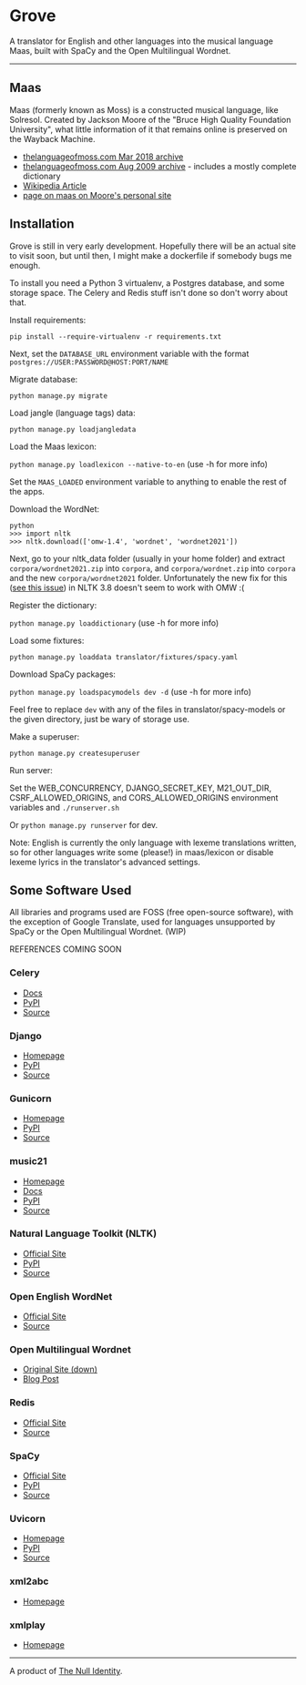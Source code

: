 # Grove

A translator for English and other languages into the musical language Maas, built with SpaCy and the Open Multilingual Wordnet.

---

## Maas

Maas (formerly known as Moss) is a constructed musical language, like Solresol.
Created by Jackson Moore of the &quot;Bruce High Quality Foundation University&quot;,
what little information of it that remains online is preserved on the Wayback Machine.

- [thelanguageofmoss.com Mar 2018 archive](https://web.archive.org/web/20180311194718/http://www.thelanguageofmoss.com/)
- [thelanguageofmoss.com Aug 2009 archive](https://web.archive.org/web/20090813110752/http://www.thelanguageofmoss.com/) - includes a mostly complete dictionary
- [Wikipedia Article](<https://en.wikipedia.org/wiki/Moss_(language)>)
- [page on maas on Moore's personal site](http://jacksonmoore.net/a/maas.html)

## Installation

Grove is still in very early development.
Hopefully there will be an actual site to visit soon,
but until then, I might make a dockerfile if somebody bugs me enough.

To install you need a Python 3 virtualenv, a Postgres database, and some storage space.
The Celery and Redis stuff isn't done so don't worry about that.

Install requirements:

`pip install --require-virtualenv -r requirements.txt`

Next, set the `DATABASE_URL` environment variable
with the format `postgres://USER:PASSWORD@HOST:PORT/NAME`

Migrate database:

`python manage.py migrate`

Load jangle (language tags) data:

`python manage.py loadjangledata`

Load the Maas lexicon:

`python manage.py loadlexicon --native-to-en`
(use -h for more info)

Set the `MAAS_LOADED` environment variable to anything to enable the rest of the apps.

Download the WordNet:

```
python
>>> import nltk
>>> nltk.download(['omw-1.4', 'wordnet', 'wordnet2021'])
```

Next, go to your nltk_data folder (usually in your home folder) and extract
`corpora/wordnet2021.zip` into `corpora`,
and `corpora/wordnet.zip` into `corpora` and the new `corpora/wordnet2021` folder.
Unfortunately the new fix for this
([see this issue](https://github.com/nltk/nltk/issues/30510))
in NLTK 3.8 doesn't seem to work with OMW :(

Register the dictionary:

`python manage.py loaddictionary`
(use -h for more info)

Load some fixtures:

`python manage.py loaddata translator/fixtures/spacy.yaml`

Download SpaCy packages:

`python manage.py loadspacymodels dev -d`
(use -h for more info)

Feel free to replace `dev` with any of the files in translator/spacy-models or the given directory, just be wary of storage use.

Make a superuser:

`python manage.py createsuperuser`

Run server:

Set the
WEB_CONCURRENCY,
DJANGO_SECRET_KEY,
M21_OUT_DIR,
CSRF_ALLOWED_ORIGINS,
and CORS_ALLOWED_ORIGINS
environment variables
and `./runserver.sh`

Or `python manage.py runserver` for dev.

Note: English is currently the only language with lexeme translations written,
so for other languages write some (please!) in maas/lexicon
or disable lexeme lyrics in the translator's advanced settings.

## Some Software Used

All libraries and programs used are FOSS (free open-source software), with the exception of Google Translate, used for languages unsupported by SpaCy or the Open Multilingual Wordnet. (WIP)

REFERENCES COMING SOON

### Celery

- [Docs](https://docs.celeryq.dev/en/stable/index.html)
- [PyPI](https://pypi.org/project/celery/)
- [Source](https://github.com/celery/celery)

### Django

- [Homepage](https://www.djangoproject.com/)
- [PyPI](https://pypi.org/project/Django/)
- [Source](https://github.com/django/django)

### Gunicorn

- [Homepage](https://gunicorn.org/)
- [PyPI](https://pypi.org/project/gunicorn/)
- [Source](https://github.com/benoitc/gunicorn)

### music21

- [Homepage](https://web.mit.edu/music21/)
- [Docs](https://web.mit.edu/music21/doc/index.html)
- [PyPI](https://pypi.org/project/music21/)
- [Source](https://github.com/cuthbertLab/music21/)

### Natural Language Toolkit (NLTK)

- [Official Site](https://www.nltk.org/)
- [PyPI](https://pypi.org/project/nltk/)
- [Source](https://github.com/nltk/nltk)

### Open English WordNet

- [Official Site](https://en-word.net/)
- [Source](https://github.com/globalwordnet/english-wordnet)

### Open Multilingual Wordnet

- [Original Site (down)](http://compling.hss.ntu.edu.sg/omw/)
- [Blog Post](https://blogs.ntu.edu.sg/dh/project/open-multilingual-wordnet/)

### Redis

- [Official Site](https://redis.io/)
- [Source](https://github.com/redis/redis)

### SpaCy

- [Official Site](https://spacy.io/)
- [PyPI](https://pypi.org/project/spacy/)
- [Source](https://github.com/explosion/spaCy)

### Uvicorn

- [Homepage](https://www.uvicorn.org/)
- [PyPI](https://pypi.org/project/uvicorn/)
- [Source](https://github.com/encode/uvicorn/)

### xml2abc

- [Homepage](https://wim.vree.org/svgParse/xml2abc.html)

### xmlplay

- [Homepage](https://wim.vree.org/js3/xmlplay_index.html)

---

A product of [The Null Identity](https://society.nullring.xyz/).
